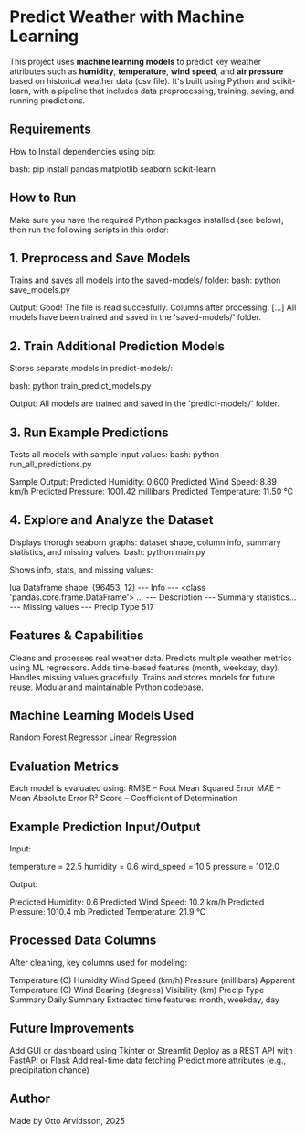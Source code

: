 # Predict Weather with Machine Learning

This project uses **machine learning models** to predict key weather attributes such as **humidity**, **temperature**, **wind speed**, and **air pressure** based on historical weather data (csv file). It's built using Python and scikit-learn, with a pipeline that includes data preprocessing, training, saving, and running predictions.

##  Requirements
How to Install dependencies using pip:

bash:
pip install pandas matplotlib seaborn scikit-learn

## How to Run

Make sure you have the required Python packages installed (see below), then run the following scripts in this order:

##  1. Preprocess and Save Models
Trains and saves all models into the saved-models/ folder:
bash:
python save_models.py

Output:
Good! The file is read succesfully.
Columns after processing: [...]
All models have been trained and saved in the 'saved-models/' folder.

##  2. Train Additional Prediction Models
Stores separate models in predict-models/:

bash:
python train_predict_models.py

Output:
All models are trained and saved in the 'predict-models/' folder.

##  3. Run Example Predictions
Tests all models with sample input values:
bash:
python run_all_predictions.py

Sample Output:
Predicted Humidity: 0.600
Predicted Wind Speed: 8.89 km/h
Predicted Pressure: 1001.42 millibars
Predicted Temperature: 11.50 °C

##  4. Explore and Analyze the Dataset
Displays thorugh seaborn graphs: dataset shape, column info, summary statistics, and missing values.
bash:
python main.py

Shows info, stats, and missing values:

lua
Dataframe shape: (96453, 12)
--- Info ---
<class 'pandas.core.frame.DataFrame'> ...
--- Description ---
Summary statistics...
--- Missing values ---
Precip Type    517

##  Features & Capabilities
Cleans and processes real weather data.
Predicts multiple weather metrics using ML regressors.
Adds time-based features (month, weekday, day).
Handles missing values gracefully.
Trains and stores models for future reuse.
Modular and maintainable Python codebase.


##  Machine Learning Models Used
Random Forest Regressor
Linear Regression


##  Evaluation Metrics
Each model is evaluated using:
RMSE – Root Mean Squared Error
MAE – Mean Absolute Error
R² Score – Coefficient of Determination

##  Example Prediction Input/Output
Input:

temperature = 22.5
humidity = 0.6
wind_speed = 10.5
pressure = 1012.0

Output:

Predicted Humidity: 0.6
Predicted Wind Speed: 10.2 km/h
Predicted Pressure: 1010.4 mb
Predicted Temperature: 21.9 °C

##  Processed Data Columns
After cleaning, key columns used for modeling:

Temperature (C)
Humidity
Wind Speed (km/h)
Pressure (millibars)
Apparent Temperature (C)
Wind Bearing (degrees)
Visibility (km)
Precip Type
Summary
Daily Summary
Extracted time features: month, weekday, day

##  Future Improvements
Add GUI or dashboard using Tkinter or Streamlit
Deploy as a REST API with FastAPI or Flask
Add real-time data fetching
Predict more attributes (e.g., precipitation chance)

## Author
Made by Otto Arvidsson, 2025